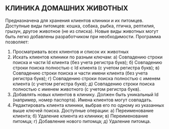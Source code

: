 КЛИНИКА ДОМАШНИХ ЖИВОТНЫХ
-------------------------
Предназначена для хранения клиентов клиники и их питомцев.
Доступные виды питомцев: кошка, собака, рыбка, птичка, рептилия, грызун, другое животное (не из списка).
Новые виды животных могут быть легко добавлены разработчиком при необходимости.
Программа позволяет:
1) Просматривать всех клиентов и список их животных
2) Искать клиентов клиники по разным ключам:
    а) Совпадению строки поиска и части Id клиента (без учета регистра букв);
    б) Совпадению строки поиска полностью с Id клиента (с учетом регистра букв);
    в) Совпадению строки поиска и части имени клиента (без учета регистра букв);
    г) Совпадению строки поиска полностью с именем клиента (с учетом регистра букв);
    д) Совпадению строки поиска полностью с именем животного (с учетом регистра букв).
3) Добавлять новых клиентов в клинику. Должен быть уникальный Id (например, номер паспорта). Имена клиентов могут совпадать.
4) Редактировать клиента клиники, выбрав его по одному из указанных выше ключей поиска.
Доступные операции:
    а) Переименование клиента;
    б) Удаление клиента из клиники;
    в) Переименование питомца;
    г) Добавление нового питомца;
    д) Удаление питомца.
